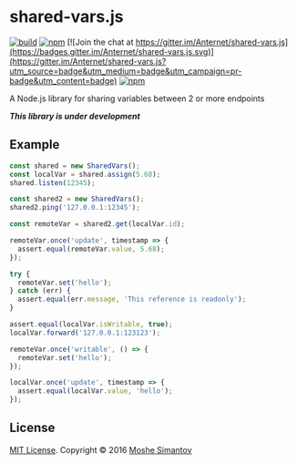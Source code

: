 # shared-vars.js

[![build](https://img.shields.io/travis/anternet/shared-vars.js.svg?branch=master)](https://travis-ci.org/anternet/shared-vars.js)
[![npm](https://img.shields.io/npm/v/shared-vars.js.svg)](https://npmjs.org/package/shared-vars.js)
[![Join the chat at https://gitter.im/Anternet/shared-vars.js](https://badges.gitter.im/Anternet/shared-vars.js.svg)](https://gitter.im/Anternet/shared-vars.js?utm_source=badge&utm_medium=badge&utm_campaign=pr-badge&utm_content=badge)
[![npm](https://img.shields.io/npm/l/shared-vars.js.svg)](LICENSE)


A Node.js library for sharing variables between 2 or more endpoints

***This library is under development***

## Example

```js
const shared = new SharedVars();
const localVar = shared.assign(5.68);
shared.listen(12345);

const shared2 = new SharedVars();
shared2.ping('127.0.0.1:12345');

const remoteVar = shared2.get(localVar.id);

remoteVar.once('update', timestamp => {
  assert.equal(remoteVar.value, 5.68);
});

try {
  remoteVar.set('hello');
} catch (err) {
  assert.equal(err.message, 'This reference is readonly');
}

assert.equal(localVar.isWritable, true);
localVar.forward('127.0.0.1:123123');

remoteVar.once('writable', () => {
  remoteVar.set('hello');
});

localVar.once('update', timestamp => {
  assert.equal(localVar.value, 'hello');
});
```

## License

[MIT License](LICENSE).
Copyright &copy; 2016 [Moshe Simantov](https://github.com/moshest)



